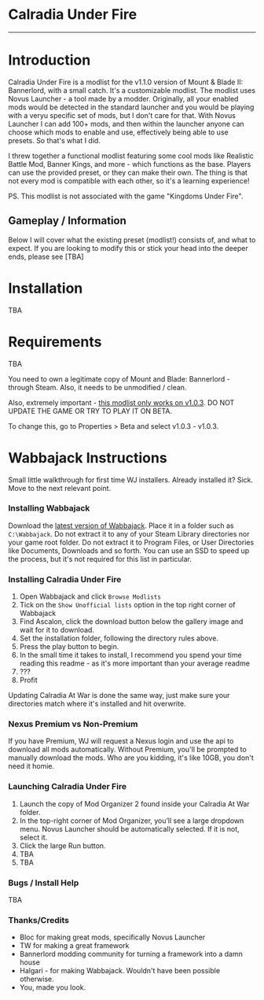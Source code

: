 # Calradia Under Fire

---

# Introduction

Calradia Under Fire is a modlist for the v1.1.0 version of Mount & Blade II: Bannerlord, with a small catch. It's a customizable modlist. The modlist uses Novus Launcher - a tool made by a modder. Originally, all your enabled mods would be detected in the standard launcher and you would be playing with a veryu specific set of mods, but I don't care for that. With Novus Launcher I can add 100+ mods, and then within the launcher anyone can choose which mods to enable and use, effectively being able to use presets. So that's what I did. 

I threw together a functional modlist featuring some cool mods like Realistic Battle Mod, Banner Kings, and more - which functions as the base. Players can use the provided preset, or they can make their own. The thing is that not every mod is compatible with each other, so it's a learning experience!

PS. This modlist is not associated with the game "Kingdoms Under Fire".


## Gameplay / Information


Below I will cover what the existing preset (modlist!) consists of, and what to expect. If you are looking to modify this or stick your head into the deeper ends, please see [TBA]


# Installation 


TBA


# Requirements 

TBA

You need to own a legitimate copy of Mount and Blade: Bannerlord - through Steam. Also, it needs to be unmodified / clean.

Also, extremely important - [this modlist only works on v1.0.3](https://i.imgur.com/9D3q6s4.png). DO NOT UPDATE THE GAME OR TRY TO PLAY IT ON BETA. 

To change this, go to Properties > Beta and select v1.0.3 - v1.0.3.


# Wabbajack Instructions

Small little walkthrough for first time WJ installers. Already installed it? Sick. Move to the next relevant point.


### Installing Wabbajack

Download the [latest version of Wabbajack](https://github.com/wabbajack-tools/wabbajack/releases). Place it in a folder such as `C:\Wabbajack`. Do not extract it to any of your Steam Library directories nor your game root folder. Do not extract it to Program Files, or User Directories like Documents, Downloads and so forth. You can use an SSD to speed up the process, but it's not required for this list in particular.


### Installing Calradia Under Fire

1. Open Wabbajack and click `Browse Modlists`
2. Tick on the `Show Unofficial lists` option in the top right corner of Wabbajack
3. Find Ascalon, click the download button below the gallery image and wait for it to download.
4. Set the installation folder, following the directory rules above.
5. Press the play button to begin.
6. In the small time it takes to install, I recommend you spend your time reading this readme - as it's more important than your average readme
7. ???
8. Profit

Updating Calradia At War is done the same way, just make sure your directories match where it's installed and hit overwrite.


### Nexus Premium vs Non-Premium

If you have Premium, WJ will request a Nexus login and use the api to download all mods automatically. Without Premium, you'll be prompted to manually download the mods. Who are you kidding, it's like 10GB, you don't need it homie.


### Launching Calradia Under Fire

1. Launch the copy of Mod Organizer 2 found inside your Calradia At War folder.
2. In the top-right corner of Mod Organizer, you’ll see a large dropdown menu. Novus Launcher should be automatically selected. If it is not, select it.
3. Click the large Run button.
4. TBA
5. TBA


### Bugs / Install Help

TBA

### Thanks/Credits

- Bloc for making great mods, specifically Novus Launcher
- TW for making a great framework
- Bannerlord modding community for turning a framework into a damn house
- Halgari - for making Wabbajack. Wouldn't have been possible otherwise.
- You, made you look.

